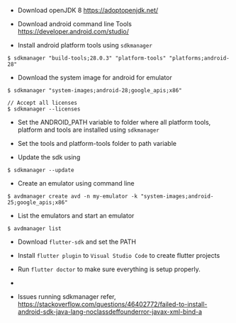 - Download openJDK 8
  https://adoptopenjdk.net/

- Download android command line Tools
  https://developer.android.com/studio/

- Install android platform tools using `sdkmanager`
```
$ sdkmanager "build-tools;28.0.3" "platform-tools" "platforms;android-28"
```

- Download the system image for android for emulator
```
$ sdkmanager "system-images;android-28;google_apis;x86"

// Accept all licenses
$ sdkmanager --licenses
```

- Set the ANDROID_PATH variable to folder where all platform tools, platform and tools are installed using `sdkmanager`
- Set the tools and platform-tools folder to path variable

- Update the sdk using
```
$ sdkmanager --update
```

- Create an emulator using command line
```
$ avdmanager create avd -n my-emulator -k "system-images;android-25;google_apis;x86"
```

- List the emulators and start an emulator
```
$ avdmanager list
```


- Download `flutter-sdk` and set the PATH

- Install `flutter plugin` to `Visual Studio Code` to create flutter projects

- Run `flutter doctor` to make sure everything is setup properly.

-

- Issues running sdkmanager refer, https://stackoverflow.com/questions/46402772/failed-to-install-android-sdk-java-lang-noclassdeffounderror-javax-xml-bind-a
